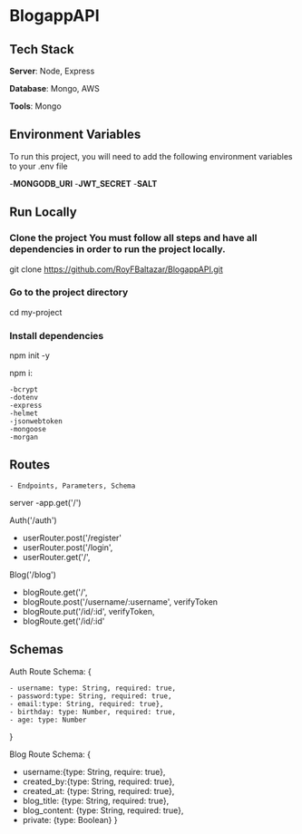 # BlogappAPI



## Tech Stack
**Server**: Node, Express

**Database**: Mongo, AWS

**Tools**: Mongo

## Environment Variables
To run this project, you will need to add the following environment variables to your .env file

 -**MONGODB_URI** 
 -**JWT_SECRET**
 -**SALT**

## Run Locally

### Clone the project You must follow all steps and have all dependencies in order to run the project locally.

  git clone https://github.com/RoyFBaltazar/BlogappAPI.git

### Go to the project directory

  cd my-project

### Install dependencies

  npm init -y

  npm i:

    -bcrypt
    -dotenv
    -express
    -helmet
    -jsonwebtoken
    -mongoose
    -morgan
  
  ## Routes

    - Endpoints, Parameters, Schema
server
-app.get('/')

Auth('/auth')

- userRouter.post('/register'
- userRouter.post('/login', 
- userRouter.get('/',

Blog('/blog')

- blogRoute.get('/', 
- blogRoute.post('/username/:username', verifyToken
- blogRoute.put('/id/:id', verifyToken,
- blogRoute.get('/id/:id'

## Schemas

Auth Route Schema:
{

    - username: type: String, required: true,
    - password:type: String, required: true,
    - email:type: String, required: true},
    - birthday: type: Number, required: true,
    - age: type: Number

}

Blog Route Schema: 
{

 - username:{type: String, require: true},
 - created_by:{type: String, required: true},
 - created_at: {type: String, required: true},
 - blog_title: {type: String, required: true},
 - blog_content: {type: String, required: true},
 - private: {type: Boolean}
}

